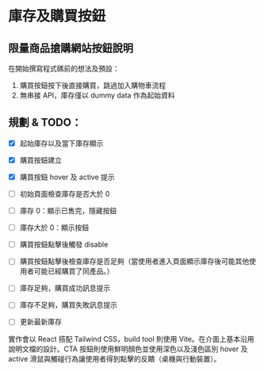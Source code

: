 # 庫存及購買按鈕

## 限量商品搶購網站按鈕說明
在開始撰寫程式碼前的想法及預設：
1. 購買按鈕按下後直接購買，跳過加入購物車流程
2. 無串接 API，庫存僅以 dummy data 作為起始資料


## 規劃 & TODO：
- [X] 起始庫存以及當下庫存顯示
- [X] 購買按鈕建立
- [X] 購買按鈕 hover 及 active 提示
- [ ] 初始頁面檢查庫存是否大於 0
- [ ] 庫存 0：顯示已售完，隱藏按鈕
- [ ] 庫存大於 0：顯示按鈕
- [ ] 購買按鈕點擊後觸發 disable
- [ ] 購買按鈕點擊後檢查庫存是否足夠（當使用者進入頁面顯示庫存後可能其他使用者可能已經購買了同產品。）
- [ ] 庫存足夠，購買成功訊息提示
- [ ] 庫存不足夠，購買失敗訊息提示
- [ ] 更新最新庫存


實作會以 React 搭配 Tailwind CSS，build tool 則使用 Vite。在介面上基本沿用說明文檔的設計。CTA 按鈕則使用鮮明顏色並使用深色以及淺色區別 hover 及 active 滑鼠與觸碰行為讓使用者得到點擊的反饋（桌機與行動裝置）。